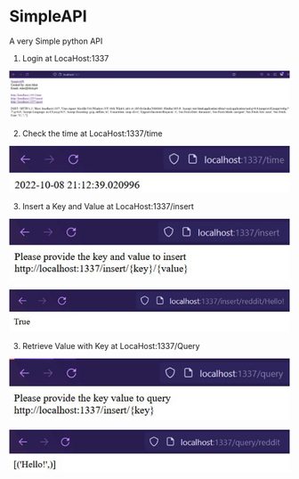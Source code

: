 # SimpleAPI
 A very Simple python API

 1. Login at LocaHost:1337
 
![Screenshot](Images/Home.jpg)

 2. Check the time at LocaHost:1337/time
 
![Screenshot](Images/Time.jpg)

 3. Insert a Key and Value at LocaHost:1337/insert
 
![Screenshot](Images/Insert.jpg)

![Screenshot](Images/InsertHello.jpg)

3. Retrieve Value with Key at LocaHost:1337/Query
 
![Screenshot](Images/Query.jpg)

![Screenshot](Images/QueryHello.jpg)
